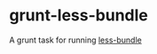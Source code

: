 grunt-less-bundle
=================

A grunt task for running [less-bundle](https://github.com/Platypi/less-bundle)
